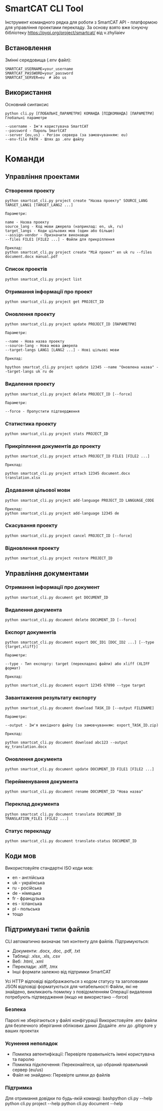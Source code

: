 # SmartCAT CLI Tool
Інструмент командного рядка для роботи з SmartCAT API - платформою для управління проектами перекладу.
За основу взято вже існуючу бібліотеку https://pypi.org/project/smartcat/ від v.zhyliaiev
## Встановлення

Змінні середовища (.env файл):
```
SMARTCAT_USERNAME=your_username
SMARTCAT_PASSWORD=your_password
SMARTCAT_SERVER=eu  # або us
```

## Використання
Основний синтаксис
```
python cli.py [ГЛОБАЛЬНІ_ПАРАМЕТРИ] КОМАНДА [ПІДКОМАНДА] [ПАРАМЕТРИ]
Глобальні параметри

--username - Ім'я користувача SmartCAT
--password - Пароль SmartCAT
--server {eu,us} - Регіон сервера (за замовчуванням: eu)
--env-file PATH - Шлях до .env файлу
```

# Команди
## Управління проектами
### Створення проекту
```
python smartcat_cli.py project create "Назва проекту" SOURCE_LANG TARGET_LANG1 [TARGET_LANG2 ...]

Параметри:

name - Назва проекту
source_lang - Код мови джерела (наприклад: en, uk, ru)
target_langs - Коди цільових мов (один або більше)
--assign-vendor - Призначити виконавцю
--files FILE1 [FILE2 ...] - Файли для прикріплення

Приклад:
python smartcat_cli.py project create "Мій проект" en uk ru --files document.docx manual.pdf
```

### Список проектів
```
python smartcat_cli.py project list
```
### Отримання інформації про проект
```
python smartcat_cli.py project get PROJECT_ID
```
### Оновлення проекту
```
python smartcat_cli.py project update PROJECT_ID [ПАРАМЕТРИ]

Параметри:

--name - Нова назва проекту
--source-lang - Нова мова джерела
--target-langs LANG1 [LANG2 ...] - Нові цільові мови

Приклад:

hpython smartcat_cli.py project update 12345 --name "Оновлена назва" --target-langs uk ru de
```
### Видалення проекту
```
python smartcat_cli.py project delete PROJECT_ID [--force]

Параметри:

--force - Пропустити підтвердження
```
### Статистика проекту
```
python smartcat_cli.py project stats PROJECT_ID
```
### Прикріплення документів до проекту
```
python smartcat_cli.py project attach PROJECT_ID FILE1 [FILE2 ...]

Приклад:

python smartcat_cli.py project attach 12345 document.docx translation.xlsx
```
### Додавання цільової мови
```
python smartcat_cli.py project add-language PROJECT_ID LANGUAGE_CODE

Приклад:
python smartcat_cli.py project add-language 12345 de
```
### Скасування проекту
```
python smartcat_cli.py project cancel PROJECT_ID [--force]
```
### Відновлення проекту
```
python smartcat_cli.py project restore PROJECT_ID
```
## Управління документами
### Отримання інформації про документ

```
python smartcat_cli.py document get DOCUMENT_ID
```
### Видалення документа
```
python smartcat_cli.py document delete DOCUMENT_ID [--force]
```
### Експорт документів
```
python smartcat_cli.py document export DOC_ID1 [DOC_ID2 ...] [--type {target,xliff}]

Параметри:

--type - Тип експорту: target (перекладені файли) або xliff (XLIFF формат)

Приклад:

python smartcat_cli.py document export 12345 67890 --type target
```
### Завантаження результату експорту
```
python smartcat_cli.py document download TASK_ID [--output FILENAME]

Параметри:

--output - Ім'я вихідного файлу (за замовчуванням: export_TASK_ID.zip)

Приклад:

python smartcat_cli.py document download abc123 --output my_translation.docx
```
### Оновлення документа
```
python smartcat_cli.py document update DOCUMENT_ID FILE1 [FILE2 ...]
```
### Перейменування документа
```
python smartcat_cli.py document rename DOCUMENT_ID "Нова назва"
```
### Переклад документа
```
python smartcat_cli.py document translate DOCUMENT_ID TRANSLATION_FILE1 [FILE2 ...]
```
### Статус перекладу
```
python smartcat_cli.py document translate-status DOCUMENT_ID
```
## Коди мов
Використовуйте стандартні ISO коди мов:

- en - англійська
- uk - українська
- ru - російська
- de - німецька
- fr - французька
- es - іспанська
- pl - польська
- тощо

## Підтримувані типи файлів
CLI автоматично визначає тип контенту для файлів. Підтримуються:

- Документи: .docx, .doc, .pdf, .txt
- Таблиці: .xlsx, .xls, .csv
- Веб: .html, .xml
- Переклади: .xliff, .tmx
- Інші формати залежно від підтримки SmartCAT

Усі HTTP відповіді відображаються з кодом статусу та заголовками
JSON відповіді форматуються для читабельності
Файли, які не знайдено, викликають помилку з повідомленням
Операції видалення потребують підтвердження (якщо не використано --force)

### Безпека

Паролі не зберігаються у файлі конфігурації
Використовуйте .env файли для безпечного зберігання облікових даних
Додайте .env до .gitignore у ваших проектах

### Усунення неполадок

- Помилка автентифікації: Перевірте правильність імені користувача та паролю
- Помилка підключення: Переконайтеся, що обраний правильний сервер (eu/us)
- Файл не знайдено: Перевірте шляхи до файлів

### Підтримка
Для отримання довідки по будь-якій команді:
bashpython cli.py --help
python cli.py project --help
python cli.py document --help